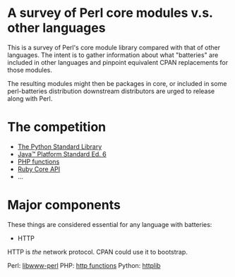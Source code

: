 # A survey of Perl core modules v.s. other languages

This is a survey of Perl's core module library compared with that of
other languages. The intent is to gather information about what
"batteries" are included in other languages and pinpoint equivalent
CPAN replacements for those modules.

The resulting modules might then be packages in core, or included in
some perl-batteries distribution downstream distributors are urged to
release along with Perl.

# The competition

 * [The Python Standard Library](http://docs.python.org/library/)
 * [Java™ Platform Standard Ed. 6](http://java.sun.com/javase/6/docs/api/)
 * [PHP functions](http://de2.php.net/manual/en/funcref.php)
 * [Ruby Core API](http://ruby-doc.org/core/)
 * ...

# Major components

These things are considered essential for any language with batteries:

 * HTTP
 
  HTTP is *the* network protocol. CPAN could use it to bootstrap.
 
  Perl: [libwww-perl](http://search.cpan.org/dist/libwww-perl/)
  PHP: [http functions](http://de2.php.net/manual/en/book.http.php)
  Python: [httplib](http://docs.python.org/library/httplib.html)
